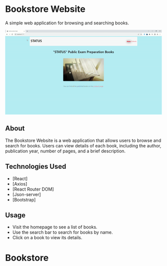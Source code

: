 # Bookstore Website

A simple web application for browsing and searching books.

![Screen](./src/assets/screen.gif)

## About

The Bookstore Website is a web application that allows users to browse and search for books. Users can view details of each book, including the author, publication year, number of pages, and a brief description.

## Technologies Used

- [React]
- [Axios]
- [React Router DOM]
- [Json-server]
- [Bootstrap]


## Usage

- Visit the homepage to see a list of books.
- Use the search bar to search for books by name.
- Click on a book to view its details.

# Bookstore

